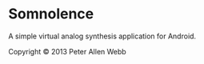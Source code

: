 Somnolence
==========

A simple virtual analog synthesis application for Android.

Copyright © 2013 Peter Allen Webb
